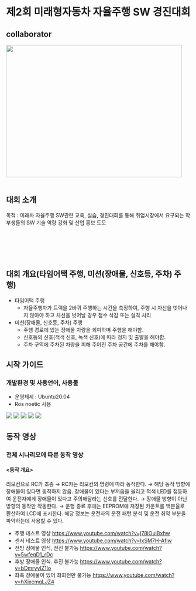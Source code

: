 # 제2회 미래형자동차 자율주행 SW 경진대회
## collaborator
<table>
  <tr>
  <!--
  <td align="center"><b>Team Leader</b></sub></a><br /></td>
  <td align="center"><b>Autonomous Driving</b></sub></a><br /></td>
  <td align="center"><b>S/W</b></sub></a><br /></td>
  <td align="center"><b>S/W</b></sub></a><br /></td>
  -->
  </tr>
  <!--
    <td align="center"><a href="https://github.com/HJW-storage"><img src="https://user-images.githubusercontent.com/103934004/229440749-5e448f84-ee88-48d5-8d2e-22881c1d4baf.jpeg" width="100px;" alt=""/><br /><sub><b>Hong Ji Whan</b></sub></a><br /></td>
  -->
  </tr>
  <img src="https://github.com/HJW-storage/Future_Car_SW/assets/113449410/b4a24660-428a-4e2f-b5b1-f7e05f0b19fa" width = "480" height="360">
</table>

  
## 대회 소개
목적 : 미래차 자율주행 SW관련 교육, 실습, 경진대회를 통해 취업시장에서 요구되는 학부생들의 SW 기술 역량 강화 및 산업 홍보 도모<br/><br/><br/><br/><br/><br/>  

## 대회 개요(타임어택 주행, 미션(장애물, 신호등, 주차) 주행)
* 타임어택 주행
  - 자율주행차가 트랙을 2바퀴 주행하는 시간을 측정하여, 주행 시 차선을 벗어나지 않아야 하고 차선을 벗어날 경우 점수 삭감 또는 실격 처리
* 미션(장애물, 신호등, 주차) 주행
  - 주행 경로에 있는 장애물 차량을 회피하며 주행을 해야함.
  - 신호등의 신호(적색 신호, 녹색 신호)에 따라 정지 및 출발을 해야함.
  - 주차 구역에 주차된 차량을 피해 주어진 주차 공간에 주차를 해야함.<br/>
                  
## 시작 가이드
### 개발환경 및 사용언어, 사용툴
* 운영체제 : Ubuntu20.04  
* Ros noetic 사용
  
<img src="https://img.shields.io/badge/Linux-FCC624?style=for-the-badge&logo=linux&logoColor=black" /> <img src="https://img.shields.io/badge/Python-14354C?style=for-the-badge&logo=python&logoColor=white" /> <img src="https://img.shields.io/badge/C%2B%2B-00599C?style=for-the-badge&logo=c%2B%2B&logoColor=white" /> <img src="https://img.shields.io/badge/Visual_Studio_Code-0078D4?style=for-the-badge&logo=visual%20studio%20code&logoColor=white" /> <img src="https://img.shields.io/badge/Arduino_IDE-00979D?style=for-the-badge&logo=arduino&logoColor=white" /><br/> 

## 동작 영상
### 전체 시나리오에 따른 동작 영상
#### <동작 개요>
리모컨으로 RC카 조종 → RC카는 리모컨의 명령에 따라 동작한다. → 해당 동작 방향에 장애물이 있다면 동작하지 않음. 장애물이 있다는 부저음을 울리고 적색 LED를 점등하여 운전자에게 장애물이 있다고 주의해달라는 신호를 전달한다. → 장애물 방향이 아닌 방향의 동작만 작동한다. → 운행 종료 후에는 EEPROM에 저장된 카운트를 백분율로 환산하여 LCD에 표시한다. 해당 정보는 운전자의 운전 패턴 분석 및 운전 취약 부분을 파악하는데 사용할 수 있다. 
* 주행 테스트 영상 https://www.youtube.com/watch?v=j78lOuiBxhw
* 센서 테스트 영상 https://www.youtube.com/watch?v=IxSM7H-Afjw
* 전방 장애물 인식, 전진 불가능 https://www.youtube.com/watch?v=5wfeqD1_rDc
* 후방 장애물 인식. 후진 불가능 https://www.youtube.com/watch?v=bDmryylZ1Io
* 좌측 장애물이 있어 좌회전만 불가능 https://www.youtube.com/watch?v=hXixcmgLJZ4


